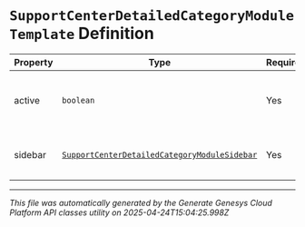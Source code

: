# `SupportCenterDetailedCategoryModuleTemplate` Definition

| Property | Type | Required | Description |
|----------|------|----------|-------------|
| active | `boolean` | Yes | Whether this template is active or not |
| sidebar | [`SupportCenterDetailedCategoryModuleSidebar`](supportcenterdetailedcategorymodulesidebar-definition.md) | Yes | Sidebar settings for the template |

---

*This file was automatically generated by the Generate Genesys Cloud Platform API classes utility on 2025-04-24T15:04:25.998Z*